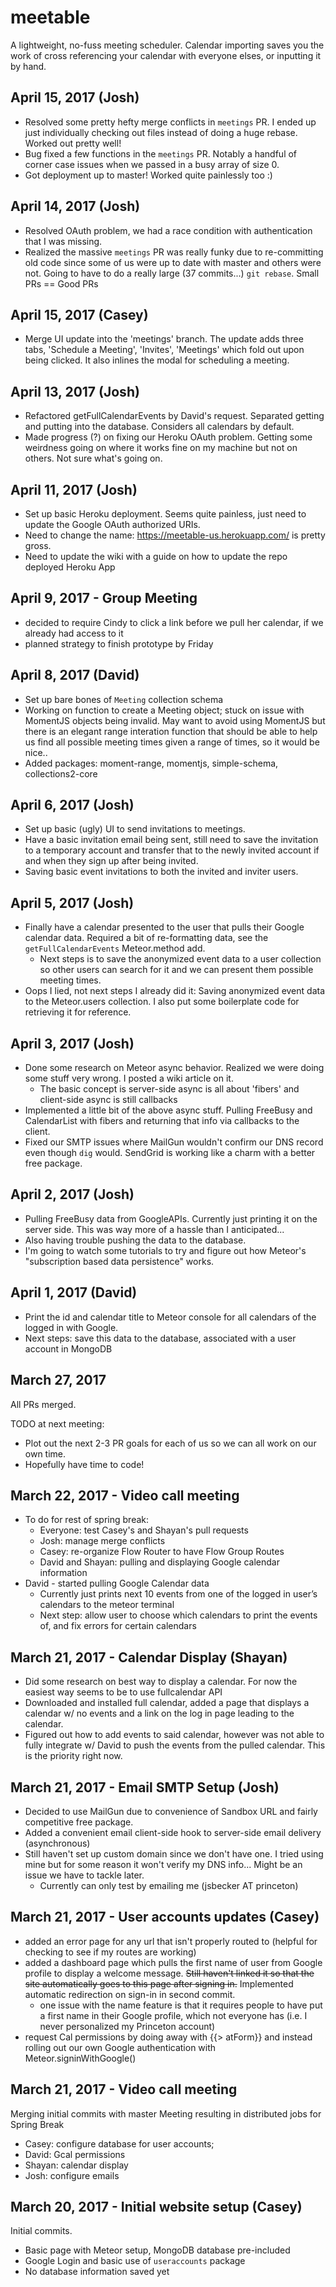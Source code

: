 # meetable
A lightweight, no-fuss meeting scheduler. Calendar importing saves you the work of cross referencing your calendar with everyone elses, or inputting it by hand.

## April 15, 2017 (Josh)
- Resolved some pretty hefty merge conflicts in `meetings` PR. I ended up just individually checking out files instead of doing a huge rebase. Worked out pretty well!
- Bug fixed a few functions in the `meetings` PR. Notably a handful of corner case issues when we passed in a busy array of size 0.
- Got deployment up to master! Worked quite painlessly too :)

## April 14, 2017 (Josh)
- Resolved OAuth problem, we had a race condition with authentication that I was missing.
- Realized the massive `meetings` PR was really funky due to re-committing old code since some of us were up to date with master and others were not. Going to have to do a really large (37 commits...) `git rebase`. Small PRs == Good PRs

## April 15, 2017 (Casey)
- Merge UI update into the 'meetings' branch. The update adds three tabs, 'Schedule a Meeting', 'Invites', 'Meetings' which fold out upon being clicked. It also inlines the modal for scheduling a meeting.

## April 13, 2017 (Josh)
- Refactored getFullCalendarEvents by David's request. Separated getting and putting into the database. Considers all calendars by default.
- Made progress (?) on fixing our Heroku OAuth problem. Getting some weirdness going on where it works fine on my machine but not on others. Not sure what's going on.

## April 11, 2017 (Josh)
- Set up basic Heroku deployment. Seems quite painless, just need to update the Google OAuth authorized URIs.
- Need to change the name: https://meetable-us.herokuapp.com/ is pretty gross.
- Need to update the wiki with a guide on how to update the repo deployed Heroku App

## April 9, 2017 - Group Meeting
- decided to require Cindy to click a link before we pull her calendar, if we already had access to it
- planned strategy to finish prototype by Friday

## April 8, 2017 (David)
- Set up bare bones of `Meeting` collection schema
- Working on function to create a Meeting object; stuck on issue with MomentJS objects being invalid. May want to avoid using MomentJS but there is an elegant range interation function that should be able to help us find all possible meeting times given a range of times, so it would be nice..
- Added packages: moment-range, momentjs, simple-schema, collections2-core

## April 6, 2017 (Josh)
- Set up basic (ugly) UI to send invitations to meetings.
- Have a basic invitation email being sent, still need to save the invitation to a temporary account and transfer that to the newly invited account if and when they sign up after being invited.
- Saving basic event invitations to both the invited and inviter users.

## April 5, 2017 (Josh)
- Finally have a calendar presented to the user that pulls their Google calendar data. Required a bit of re-formatting data, see the `getFullCalendarEvents` Meteor.method add.
    - Next steps is to save the anonymized event data to a user collection so other users can search for it and we can present them possible meeting times.
- Oops I lied, not next steps I already did it: Saving anonymized event data to the Meteor.users collection. I also put some boilerplate code for retrieving it for reference.

## April 3, 2017 (Josh)
- Done some research on Meteor async behavior. Realized we were doing some stuff very wrong. I posted a wiki article on it.
    - The basic concept is server-side async is all about 'fibers' and client-side async is still callbacks
- Implemented a little bit of the above async stuff. Pulling FreeBusy and CalendarList with fibers and returning that info via callbacks to the client.
- Fixed our SMTP issues where MailGun wouldn't confirm our DNS record even though `dig` would. SendGrid is working like a charm with a better free package.


## April 2, 2017 (Josh)
- Pulling FreeBusy data from GoogleAPIs. Currently just printing it on the server side. This was way more of a hassle than I anticipated...
- Also having trouble pushing the data to the database.
- I'm going to watch some tutorials to try and figure out how Meteor's "subscription based data persistence" works.

## April 1, 2017 (David)
- Print the id and calendar title to Meteor console for all calendars of the logged in with Google.
- Next steps: save this data to the database, associated with a user account in MongoDB

## March 27, 2017
All PRs merged.

TODO at next meeting:
- Plot out the next 2-3 PR goals for each of us so we can all work on our own time.
- Hopefully have time to code!

## March 22, 2017 - Video call meeting  
- To do for rest of spring break:  
  - Everyone: test Casey's and Shayan's pull requests  
  - Josh: manage merge conflicts  
  - Casey: re-organize Flow Router to have Flow Group Routes  
  - David and Shayan: pulling and displaying Google calendar information
- David - started pulling Google Calendar data
  - Currently just prints next 10 events from one of the logged in user’s calendars to the meteor terminal
  - Next step: allow user to choose which calendars to print the events of, and fix errors for certain calendars
     
## March 21, 2017 - Calendar Display (Shayan)
- Did some research on best way to display a calendar. For now the easiest way seems to be to use fullcalendar API
- Downloaded and installed full calendar, added a page that displays a calendar w/ no events and a link on the log in page leading to the calendar.
- Figured out how to add events to said calendar, however was not able to fully integrate w/ David to push the events from the pulled calendar. This is the priority right now.
     
## March 21, 2017 - Email SMTP Setup (Josh)
- Decided to use MailGun due to convenience of Sandbox URL and fairly competitive free package.
- Added a convenient email client-side hook to server-side email delivery (asynchronous)
- Still haven't set up custom domain since we don't have one. I tried using mine but for some reason it won't verify my DNS info... Might be an issue we have to tackle later.
  - Currently can only test by emailing me (jsbecker AT princeton)

## March 21, 2017 - User accounts updates (Casey)
- added an error page for any url that isn't properly routed to (helpful for checking to see if my routes are working) 
- added a dashboard page which pulls the first name of user from Google profile to display a welcome message. ~~Still haven't linked it so that the site automatically goes to this page after signing in.~~ Implemented automatic redirection on sign-in in second commit.
  - one issue with the name feature is that it requires people to have put a first name in their Google profile, which not everyone has (i.e. I never personalized my Princeton account)
- request Cal permissions by doing away with {{> atForm}} and instead rolling out our own Google authentication with Meteor.signinWithGoogle()

## March 21, 2017 - Video call meeting
Merging initial commits with master
Meeting resulting in distributed jobs for Spring Break
- Casey: configure database for user accounts;
- David: Gcal permissions
- Shayan: calendar display
- Josh: configure emails

## March 20, 2017 - Initial website setup (Casey)

Initial commits.
- Basic page with Meteor setup, MongoDB database pre-included
- Google Login and basic use of `useraccounts` package
- No database information saved yet
